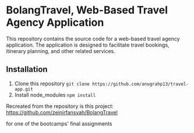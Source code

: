 # BolangTravel, Web-Based Travel Agency Application
This repository contains the source code for a web-based travel agency application. The application is designed to facilitate travel bookings, itinerary planning, and other related services.

## Installation
 
1. Clone this repository `git clone https://github.com/anugrahp13/travel-app.git`
2. Install node_modules `npm install`


Recreated from the repository is this project: https://github.com/zeinirfansyah/BolangTravel

for one of the bootcamps' final assignments
